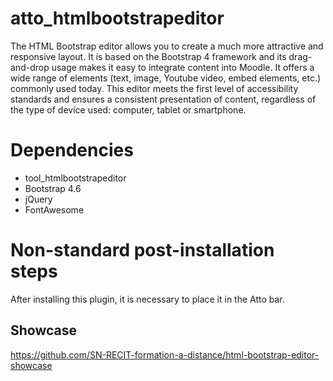 # atto_htmlbootstrapeditor

The HTML Bootstrap editor allows you to create a much more attractive and responsive layout. It is based on the Bootstrap 4 framework and its drag-and-drop usage makes it easy to integrate content into Moodle. It offers a wide range of elements (text, image, Youtube video, embed elements, etc.) commonly used today. This editor meets the first level of accessibility standards and ensures a consistent presentation of content, regardless of the type of device used: computer, tablet or smartphone.

# Dependencies
* tool_htmlbootstrapeditor
* Bootstrap 4.6
* jQuery
* FontAwesome

# Non-standard post-installation steps
After installing this plugin, it is necessary to place it in the Atto bar.

## Showcase
https://github.com/SN-RECIT-formation-a-distance/html-bootstrap-editor-showcase
